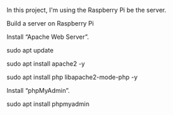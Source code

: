 In this project,  I'm using the Raspberry Pi be the server. 

Build a server on Raspberry Pi

Install “Apache Web Server”.

sudo apt update

sudo apt install apache2 -y

sudo apt install php libapache2-mode-php -y

Install “phpMyAdmin”.

sudo apt install phpmyadmin

